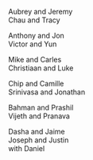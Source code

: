 Aubrey and Jeremy  
Chau and Tracy  

Anthony and Jon  
Victor and Yun  

Mike and Carles  
Christiaan and Luke  

Chip and Camille  
Srinivasa and Jonathan  

Bahman and Prashil  
Vijeth and Pranava  

Dasha and Jaime  
Joseph and Justin  
 with Daniel  
  
